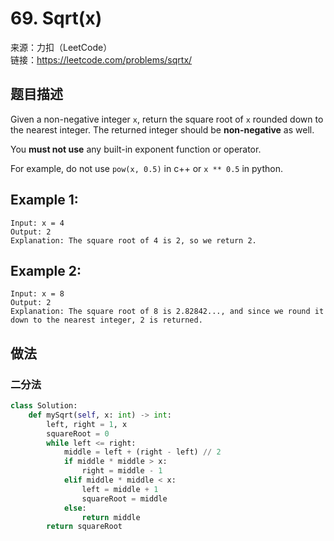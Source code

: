 # 69. Sqrt(x)
来源：力扣（LeetCode）<br>
链接：https://leetcode.com/problems/sqrtx/

## 题目描述
Given a non-negative integer `x`, return the square root of `x` rounded down to the nearest integer. The returned integer should be **non-negative** as well.

You **must not use** any built-in exponent function or operator.

For example, do not use `pow(x, 0.5)` in c++ or `x ** 0.5` in python.

## Example 1:

    Input: x = 4
    Output: 2
    Explanation: The square root of 4 is 2, so we return 2.

## Example 2:

    Input: x = 8
    Output: 2
    Explanation: The square root of 8 is 2.82842..., and since we round it down to the nearest integer, 2 is returned.

## 做法
### 二分法
```python
class Solution:
    def mySqrt(self, x: int) -> int:
        left, right = 1, x
        squareRoot = 0
        while left <= right:
            middle = left + (right - left) // 2
            if middle * middle > x:
                right = middle - 1
            elif middle * middle < x:
                left = middle + 1
                squareRoot = middle
            else:
                return middle
        return squareRoot
```
